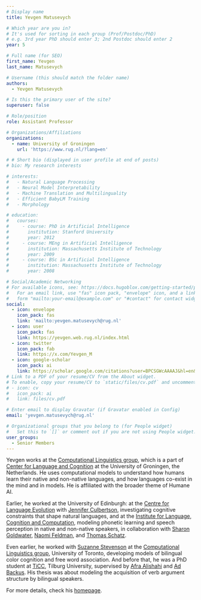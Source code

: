 ```yaml
---
# Display name
title: Yevgen Matusevych

# Which year are you in?
# It's used for sorting in each group (Prof/Postdoc/PhD)
# e.g. 3rd year PhD should enter 3; 2nd Postdoc should enter 2
year: 5

# Full name (for SEO)
first_name: Yevgen 
last_name: Matusevych

# Username (this should match the folder name)
authors:
  - Yevgen Matusevych

# Is this the primary user of the site?
superuser: false

# Role/position
role: Assistant Professor

# Organizations/Affiliations
organizations:
  - name: University of Groningen
    url: 'https://www.rug.nl/?lang=en'

# # Short bio (displayed in user profile at end of posts)
# bio: My research interests 

# interests:
#   - Natural Language Processing
#   - Neural Model Interpretability
#   - Machine Translation and Multilinguality
#   - Efficient BabyLM Training
#   - Morphology

# education:
#   courses:
#     - course: PhD in Artificial Intelligence
#       institution: Stanford University
#       year: 2012
#     - course: MEng in Artificial Intelligence
#       institution: Massachusetts Institute of Technology
#       year: 2009
#     - course: BSc in Artificial Intelligence
#       institution: Massachusetts Institute of Technology
#       year: 2008

# Social/Academic Networking
# For available icons, see: https://docs.hugoblox.com/getting-started/page-builder/#icons
#   For an email link, use "fas" icon pack, "envelope" icon, and a link in the
#   form "mailto:your-email@example.com" or "#contact" for contact widget.
social:
  - icon: envelope
    icon_pack: fas
    link: 'mailto:yevgen.matusevych@rug.nl'
  - icon: user
    icon_pack: fas
    link: https://yevgen.web.rug.nl/index.html
  - icon: twitter
    icon_pack: fab
    link: https://x.com/Yevgen_M
  - icon: google-scholar
    icon_pack: ai
    link: https://scholar.google.com/citations?user=BPCSGWcAAAAJ&hl=en&oi=ao
# Link to a PDF of your resume/CV from the About widget.
# To enable, copy your resume/CV to `static/files/cv.pdf` and uncomment the lines below.
# - icon: cv
#   icon_pack: ai
#   link: files/cv.pdf

# Enter email to display Gravatar (if Gravatar enabled in Config)
email: 'yevgen.matusevych@rug.nl'

# Organizational groups that you belong to (for People widget)
#   Set this to `[]` or comment out if you are not using People widget.
user_groups:
  - Senior Members
---
```


Yevgen works at the [Computational Linguistics group](https://www.rug.nl/research/clcg/research/cl/?lang=en), which is a part of [Center for Language and Cognition](https://www.rug.nl/research/clcg/) at the University of Groningen, the Netherlands. He uses computational models to understand how humans learn their native and non-native languages, and how languages co-exist in the mind and in models. He is affiliated with the broader theme of Humane AI.

Earlier, he worked at the University of Edinburgh: at the [Centre for Language Evolution](http://www.lel.ed.ac.uk/cle/) with [Jennifer Culbertson](https://jennifer-culbertson.github.io/), investigating cognitive constraints that shape natural languages, and at the [Institute for Language, Cognition and Computation](http://web.inf.ed.ac.uk/ilcc), modeling phonetic learning and speech perception in native and non-native speakers, in collaboration with [Sharon Goldwater](https://homepages.inf.ed.ac.uk/sgwater/), [Naomi Feldman](http://users.umiacs.umd.edu/~nhf/index.html), and [Thomas Schatz](http://thomas.schatz.cogserver.net/).

Even earlier, he worked with [Suzanne Stevenson](http://www.cs.toronto.edu/~suzanne/) at the [Computational Linguistics group](https://www.cs.toronto.edu/compling/), University of Toronto, developing models of bilingual color cognition and free word association. And before that, he was a PhD student at [TiCC](http://www.tilburguniversity.edu/research/institutes-and-research-groups/ticc/), Tilburg University, supervised by [Afra Alishahi](https://ilk.uvt.nl/~aalishah/) and [Ad Backus](https://www.tilburguniversity.edu/webwijs/show/a.m.backus/). His thesis was about modeling the acquisition of verb argument structure by bilingual speakers.


For more details, check his [homepage](https://yevgen.web.rug.nl/index.html).
